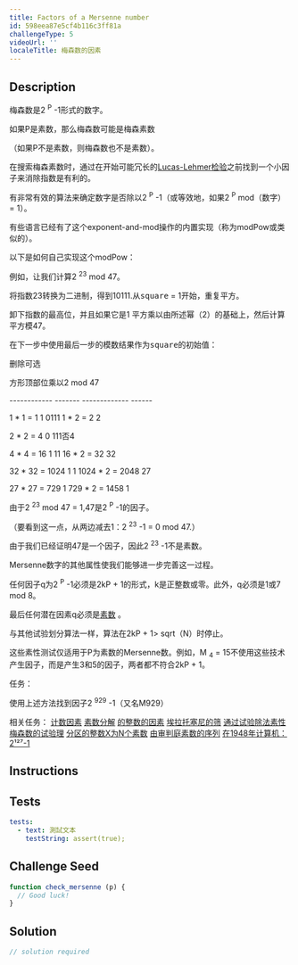 ```yaml
---
title: Factors of a Mersenne number
id: 598eea87e5cf4b116c3ff81a
challengeType: 5
videoUrl: ''
localeTitle: 梅森数的因素
---
```


## Description
<section id="description"><p>梅森数是2 <sup>P</sup> -1形式的数字。 </p><p>如果P是素数，那么梅森数可能是梅森素数</p><p> （如果P不是素数，则梅森数也不是素数）。 </p><p>在搜索梅森素数时，通过在开始可能冗长的<a href="http://rosettacode.org/wiki/Lucas-Lehmer test" title="Lucas-Lehmer测试">Lucas-Lehmer检验</a>之前找到一个小因子来消除指数是有利的。 </p><p>有非常有效的算法来确定数字是否除以2 <sup>P</sup> -1（或等效地，如果2 <sup>P</sup> mod（数字）= 1）。 </p><p>有些语言已经有了这个exponent-and-mod操作的内置实现（称为modPow或类似的）。 </p><p>以下是如何自己实现这个modPow： </p><p>例如，让我们计算2 <sup>23</sup> mod 47。 </p><p>将指数23转换为二进制，得到10111.从<tt>square</tt> = 1开始，重复平方。 </p><p>卸下指数的最高位，并且如果它是1 <tt>平方</tt>乘以由所述幂（2）的基础上，然后计算<tt>平方</tt>模47。 </p><p>在下一步中使用最后一步的模数结果作为<tt>square</tt>的初始值： </p><p>删除可选</p><p>方形顶部位乘以2 mod 47 </p><p> ------------ ------- ------------- ------ </p><p> 1 * 1 = 1 1 0111 1 * 2 = 2 2 </p><p> 2 * 2 = 4 0 111否4 </p><p> 4 * 4 = 16 1 11 16 * 2 = 32 32 </p><p> 32 * 32 = 1024 1 1 1024 * 2 = 2048 27 </p><p> 27 * 27 = 729 1 729 * 2 = 1458 1 </p><p>由于2 <sup>23</sup> mod 47 = 1,47是2 <sup>P</sup> -1的因子。 </p><p> （要看到这一点，从两边减去1：2 <sup>23</sup> -1 = 0 mod 47.） </p><p>由于我们已经证明47是一个因子，因此2 <sup>23</sup> -1不是素数。 </p><p> Mersenne数字的其他属性使我们能够进一步完善这一过程。 </p><p>任何因子q为2 <sup>P</sup> -1必须是2kP + 1的形式，k是正整数或零。此外，q必须是1或7 mod 8。 </p><p>最后任何潜在因素q必须是<a href="http://rosettacode.org/wiki/Primality by Trial Division" title="审判分庭的原始性">素数</a> 。 </p><p>与其他试验划分算法一样，算法在2kP + 1&gt; sqrt（N）时停止。 </p><p>这些素性测试仅适用于P为素数的Mersenne数。例如，M <sub>4</sub> = 15不使用这些技术产生因子，而是产生3和5的因子，两者都不符合2kP + 1。 </p>任务： <p>使用上述方法找到因子2 <sup>929</sup> -1（又名M929） </p>相关任务： <a href="http://rosettacode.org/wiki/count in factors" title="算上因素">计数因素</a> <a href="http://rosettacode.org/wiki/prime decomposition" title="主要分解">素数分解</a> <a href="http://rosettacode.org/wiki/factors of an integer" title="整数的因子">的整数的因素</a> <a href="http://rosettacode.org/wiki/Sieve of Eratosthenes" title="Eratosthenes的筛子">埃拉托塞尼的筛</a> <a href="http://rosettacode.org/wiki/primality by trial division" title="审判分裂的素性">通过试验除法素性</a> <a href="http://rosettacode.org/wiki/trial factoring of a Mersenne number" title="试用Mensenne数的因式">梅森数的试验理</a> <a href="http://rosettacode.org/wiki/partition an integer X into N primes" title="将整数X划分为N个素数">分区的整数X为N个素数</a> <a href="http://rosettacode.org/wiki/sequence of primes by Trial Division" title="审判分庭的素数序列">由审判庭素数的序列</a> <a href="https://www.youtube.com/watch?v=SNwvJ7psoow" title="链接：https：//www.youtube.com/watch？v = SNwvJ7psoow">在1948年计算机：2¹²⁷-1</a> </section>

## Instructions
<section id="instructions">
</section>

## Tests
<section id='tests'>

```yml
tests:
  - text: 測試文本
    testString: assert(true);

```

</section>

## Challenge Seed
<section id='challengeSeed'>

<div id='js-seed'>

```js
function check_mersenne (p) {
  // Good luck!
}

```

</div>



</section>

## Solution
<section id='solution'>

```js
// solution required
```
</section>
